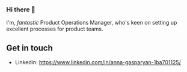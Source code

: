 ### Hi there 👋

I'm, _fantastic_ Product Operations Manager, who's keen on setting up excellent processes for product teams. 

## Get in touch

- Linkedin: https://www.linkedin.com/in/anna-gasparyan-1ba701125/
